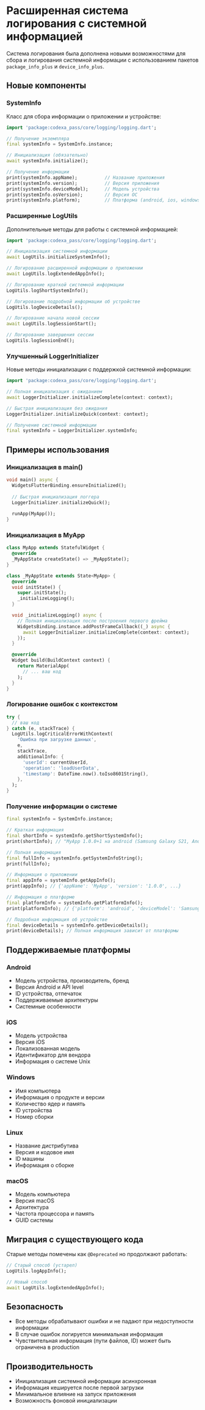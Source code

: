 # Расширенная система логирования с системной информацией

Система логирования была дополнена новыми возможностями для сбора и логирования системной информации с использованием пакетов `package_info_plus` и `device_info_plus`.

## Новые компоненты

### SystemInfo
Класс для сбора информации о приложении и устройстве:

```dart
import 'package:codexa_pass/core/logging/logging.dart';

// Получение экземпляра
final systemInfo = SystemInfo.instance;

// Инициализация (обязательно)
await systemInfo.initialize();

// Получение информации
print(systemInfo.appName);          // Название приложения
print(systemInfo.version);          // Версия приложения
print(systemInfo.deviceModel);      // Модель устройства
print(systemInfo.osVersion);        // Версия ОС
print(systemInfo.platform);         // Платформа (android, ios, windows, etc.)
```

### Расширенные LogUtils
Дополнительные методы для работы с системной информацией:

```dart
import 'package:codexa_pass/core/logging/logging.dart';

// Инициализация системной информации
await LogUtils.initializeSystemInfo();

// Логирование расширенной информации о приложении
await LogUtils.logExtendedAppInfo();

// Логирование краткой системной информации
LogUtils.logShortSystemInfo();

// Логирование подробной информации об устройстве
LogUtils.logDeviceDetails();

// Логирование начала новой сессии
await LogUtils.logSessionStart();

// Логирование завершения сессии
LogUtils.logSessionEnd();
```

### Улучшенный LoggerInitializer
Новые методы инициализации с поддержкой системной информации:

```dart
import 'package:codexa_pass/core/logging/logging.dart';

// Полная инициализация с ожиданием
await LoggerInitializer.initializeComplete(context: context);

// Быстрая инициализация без ожидания
LoggerInitializer.initializeQuick(context: context);

// Получение системной информации
final systemInfo = LoggerInitializer.systemInfo;
```

## Примеры использования

### Инициализация в main()
```dart
void main() async {
  WidgetsFlutterBinding.ensureInitialized();
  
  // Быстрая инициализация логгера
  LoggerInitializer.initializeQuick();
  
  runApp(MyApp());
}
```

### Инициализация в MyApp
```dart
class MyApp extends StatefulWidget {
  @override
  _MyAppState createState() => _MyAppState();
}

class _MyAppState extends State<MyApp> {
  @override
  void initState() {
    super.initState();
    _initializeLogging();
  }

  void _initializeLogging() async {
    // Полная инициализация после построения первого фрейма
    WidgetsBinding.instance.addPostFrameCallback((_) async {
      await LoggerInitializer.initializeComplete(context: context);
    });
  }

  @override
  Widget build(BuildContext context) {
    return MaterialApp(
      // ... ваш код
    );
  }
}
```

### Логирование ошибок с контекстом
```dart
try {
  // ваш код
} catch (e, stackTrace) {
  LogUtils.logCriticalErrorWithContext(
    'Ошибка при загрузке данных',
    e,
    stackTrace,
    additionalInfo: {
      'userId': currentUserId,
      'operation': 'loadUserData',
      'timestamp': DateTime.now().toIso8601String(),
    },
  );
}
```

### Получение информации о системе
```dart
final systemInfo = SystemInfo.instance;

// Краткая информация
final shortInfo = systemInfo.getShortSystemInfo();
print(shortInfo); // "MyApp 1.0.0+1 на android (Samsung Galaxy S21, Android 12)"

// Полная информация
final fullInfo = systemInfo.getSystemInfoString();
print(fullInfo);

// Информация о приложении
final appInfo = systemInfo.getAppInfo();
print(appInfo); // {'appName': 'MyApp', 'version': '1.0.0', ...}

// Информация о платформе
final platformInfo = systemInfo.getPlatformInfo();
print(platformInfo); // {'platform': 'android', 'deviceModel': 'Samsung Galaxy S21', ...}

// Подробная информация об устройстве
final deviceDetails = systemInfo.getDeviceDetails();
print(deviceDetails); // Полная информация зависит от платформы
```

## Поддерживаемые платформы

### Android
- Модель устройства, производитель, бренд
- Версия Android и API level
- ID устройства, отпечаток
- Поддерживаемые архитектуры
- Системные особенности

### iOS
- Модель устройства
- Версия iOS
- Локализованная модель
- Идентификатор для вендора
- Информация о системе Unix

### Windows
- Имя компьютера
- Информация о продукте и версии
- Количество ядер и память
- ID устройства
- Номер сборки

### Linux
- Название дистрибутива
- Версия и кодовое имя
- ID машины
- Информация о сборке

### macOS
- Модель компьютера
- Версия macOS
- Архитектура
- Частота процессора и память
- GUID системы

## Миграция с существующего кода

Старые методы помечены как `@Deprecated` но продолжают работать:

```dart
// Старый способ (устарел)
LogUtils.logAppInfo();

// Новый способ
await LogUtils.logExtendedAppInfo();
```

## Безопасность

- Все методы обрабатывают ошибки и не падают при недоступности информации
- В случае ошибок логируется минимальная информация
- Чувствительная информация (пути файлов, ID) может быть ограничена в production

## Производительность

- Инициализация системной информации асинхронная
- Информация кешируется после первой загрузки
- Минимальное влияние на запуск приложения
- Возможность фоновой инициализации
